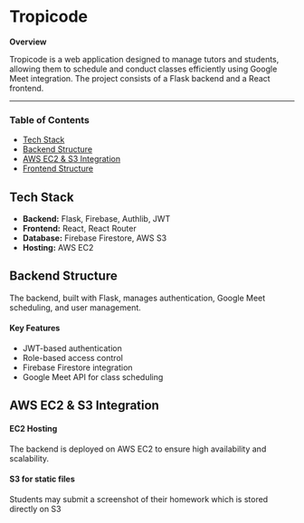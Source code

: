 # Tropicode

**Overview**

Tropicode is a web application designed to manage tutors and students, allowing them to schedule and conduct classes efficiently using Google Meet integration. The project consists of a Flask backend and a React frontend.

---

### Table of Contents
- [Tech Stack](#tech-stack)
- [Backend Structure](#backend-structure)
- [AWS EC2 & S3 Integration](#ec2-integration)
- [Frontend Structure](#frontend-structure)

## Tech Stack
- **Backend:** Flask, Firebase, Authlib, JWT
- **Frontend:** React, React Router
- **Database:** Firebase Firestore, AWS S3
- **Hosting:** AWS EC2

## Backend Structure
The backend, built with Flask, manages authentication, Google Meet scheduling, and user management.
#### Key Features
- JWT-based authentication
- Role-based access control
- Firebase Firestore integration
- Google Meet API for class scheduling

## AWS EC2 & S3 Integration
#### EC2 Hosting
The backend is deployed on AWS EC2 to ensure high availability and scalability.
#### S3 for static files
Students may submit a screenshot of their homework which is stored directly on S3
